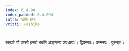 ```yaml
---
index: 6.4.94
index_padded: 6.4.094
sutra: खचि ह्रस्वः
vritti: kashika

---
```

खच्परे णौ परतो ह्रस्वो भवति अङ्गस्य उपधायाः। द्विषन्तपः। परन्तपः। पुरन्दरः।